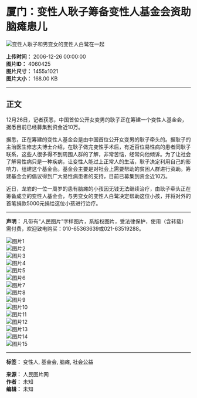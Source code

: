 # 厦门：变性人耿子筹备变性人基金会资助脑瘫患儿

![变性人耿子和男变女的变性人白鹭在一起](http://vip-public.people.com.cn/old/2006/1226/C202090/P948172_m.jpg)

**上传时间：** 2006-12-26 00:00:00  
**图片ID：** 4060425  
**图片尺寸：** 1455x1021  
**图片大小：** 168.00 KB  

---

## 正文

12月26日，记者获悉，中国首位公开女变男的耿子正在筹建一个变性人基金会，据悉目前已经募集到资金近10万。  

据悉，正在筹建的变性人基金会是由中国首位公开女变男的耿子牵头的。据耿子的主治医生修志夫博士介绍，在耿子做完变性手术后，有近百位易性病的患者同耿子联系，这些人很多得不到周围人群的了解，非常苦恼，经常向他倾诉。为了让社会了解易性病只是一种疾病，让变性人能过上正常人的生活，耿子决定利用自己的影响力，组建这个基金会。基金会主要是对社会上需要帮助的贫困人群进行资助。筹建基金会的倡议得到广大易性病患者的支持，目前已募集到资金近10万。  

近日，龙岩的一位一周岁的患有脑瘫的小孩因无钱无法继续治疗，由耿子牵头正在筹备成立的变性人基金会，与男变女的变性人白鹭决定帮助这位小孩，并将对外的首笔捐款5000元捐给这位小孩进行治疗。  

---

**声明：** 凡带有“人民图片”字样图片，系版权图片，受法律保护，使用（含转载）需付费，欢迎致电购买：010-65363639或021-63519288。

![图片1](http://vip-public.people.com.cn/old/2006/1226/C202090/P948168_s.jpg)  
![图片2](http://vip-public.people.com.cn/old/2006/1226/C202090/P948169_s.jpg)  
![图片3](http://vip-public.people.com.cn/old/2006/1226/C202090/P948170_s.jpg)  
![图片4](http://vip-public.people.com.cn/old/2006/1226/C202090/P948171_s.jpg)  
![图片5](http://vip-public.people.com.cn/old/2006/1226/C202090/P948172_s.jpg)  
![图片6](http://vip-public.people.com.cn/old/2006/1226/C202090/P948173_s.jpg)  
![图片7](http://vip-public.people.com.cn/old/2006/1226/C202090/P948174_s.jpg)  
![图片8](http://vip-public.people.com.cn/old/2006/1226/C202090/P948175_s.jpg)  
![图片9](http://vip-public.people.com.cn/old/2006/1226/C202090/P948176_s.jpg)  
![图片10](http://vip-public.people.com.cn/old/2006/1226/C202090/P948177_s.jpg)  
![图片11](http://vip-public.people.com.cn/old/2006/1226/C202090/P948178_s.jpg)  
![图片12](http://vip-public.people.com.cn/old/2006/1226/C202090/P948179_s.jpg)  
![图片13](http://vip-public.people.com.cn/old/2006/1226/C202090/P948180_s.jpg)  
![图片14](http://vip-public.people.com.cn/old/2006/1226/C202090/P948181_s.jpg)  
![图片15](http://vip-public.people.com.cn/old/2006/1226/C202090/P948182_s.jpg)  

--- 

**标签：** 变性人, 基金会, 脑瘫, 社会公益  

**来源：** 人民图片网  
**作者：** 未知  
**编辑：** 未知  